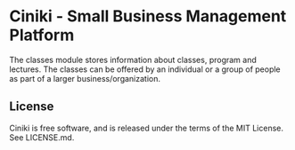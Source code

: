 Ciniki - Small Business Management Platform
===========================================

The classes module stores information about classes, program and lectures.  The classes
can be offered by an individual or a group of people as part of a larger business/organization.

License
-------
Ciniki is free software, and is released under the terms of the MIT License. See LICENSE.md.

